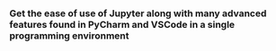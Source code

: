 ### Get the ease of use of Jupyter along with many advanced features found in PyCharm and VSCode in a single programming environment
